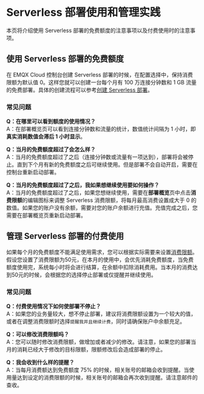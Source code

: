 # Serverless 部署使用和管理实践

本页将介绍使用 Serverless 部署的免费额度的注意事项以及付费使用时的注意事项。

## 使用 Serverless 部署的免费额度

在 EMQX Cloud 控制台创建 Serverless 部署的时候，在配置选择中，保持消费限额为默认值 0。这样您就可以创建一台每个月有 100 万连接分钟数和 1 GB 流量的免费部署。具体的创建流程可以参考[创建 Serverless 部署](../create/serverless.md)。

### 常见问题
**Q：在哪里可以看到额度的使用情况？** <br>
A：在部署概览页可以看到连接分钟数和流量的统计，数值统计间隔为 1 小时，即**真实消耗数值会滞后 1 小时显示**。

**Q：当月的免费额度超过了会怎么样？** <br>
A：当月的免费额度超过了之后（连接分钟数或流量有一项达到），部署将会被停止。直到下个月有新的免费额度之后可继续使用。但是部署不会自动开启，需要在控制台重新启动部署。

**Q：当月的免费额度超过了之后，我如果想继续使用要如何操作？**<br>
A：当月的免费额度超过了之后，如果您想继续使用，需要在**部署概览**页中点击**消费限额**的编辑图标来调整 Serverless 消费限额，将每月最高消费设置成大于 0 的数值。如果您的账户没有余额，需要对您的账户余额进行充值。充值完成之后，您需要在部署概览页重新启动部署。


## 管理 Serverless 部署的付费使用

如果每个月的免费额度不能满足使用需求，您可以根据实际需要来设置[消费限额](../deployments/spend_limit.md)。假设您设置了消费限额为50元，在本月的使用中，会优先消耗免费额度，当免费额度使用完，系统每小时将会进行结算，在余额中扣除消耗费用。当本月的消费达到50元的时候，会根据您的选择停止部署或仅提醒并继续使用。

### 常见问题
**Q：付费使用情况下如何使部署不停止？** <br>
A：如果您的业务量较大，想不停止部署，建议将消费限额设置为一个较大的值，或者在调整消费限额时选择`提醒我并且继续计费`，同时请确保账户中余额充足。

**Q：可以修改消费限额吗？** <br>
A：您可以随时修改消费限额，做增加或者减少的修改。请注意，如果您的部署当月的消耗已经大于修改的目标限额，限额修改后会造成部署的停止。

**Q：我会收到什么样的提醒？** <br>
A：当每月消费额达到免费额度 75% 的时候，相关账号的邮箱会收到提醒。当使用量达到设定的消费限额的时候，相关账号的邮箱会再次收到提醒。请注意邮件的查收。
